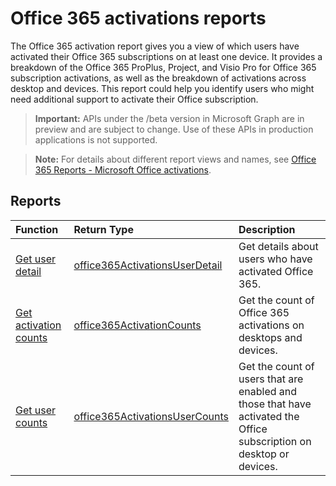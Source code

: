 # Office 365 activations reports

The Office 365 activation report gives you a view of which users have activated their Office 365 subscriptions on at least one device. It provides a breakdown of the Office 365 ProPlus, Project, and Visio Pro for Office 365 subscription activations, as well as the breakdown of activations across desktop and devices. This report could help you identify users who might need additional support to activate their Office subscription.

> **Important:** APIs under the /beta version in Microsoft Graph are in preview and are subject to change. Use of these APIs in production applications is not supported.

> **Note:** For details about different report views and names, see [Office 365 Reports - Microsoft Office activations](https://support.office.com/client/Office-activations-87c24ae2-82e0-4d1e-be01-c3bcc3f18c60).

## Reports
| Function                                 | Return Type                              | Description                              |
| :--------------------------------------- | :--------------------------------------- | :--------------------------------------- |
| [Get user detail](../api/reportroot_office365activationsuserdetail.md) | [office365ActivationsUserDetail](../api/reportroot_office365activationsuserdetail.md#response) | Get details about users who have activated Office 365. |
| [Get activation counts](../api/reportroot_office365activationcounts.md) | [office365ActivationCounts](../api/reportroot_office365activationcounts.md#response) | Get the count of Office 365 activations on desktops and devices. |
| [Get user counts](../api/reportroot_office365activationsusercounts.md) | [office365ActivationsUserCounts](../api/reportroot_office365activationsusercounts.md#response) | Get the count of users that are enabled and those that have activated the Office subscription on desktop or devices. |
